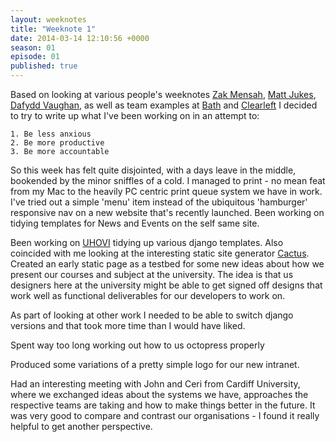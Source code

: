 ```yaml
---
layout: weeknotes
title: "Weeknote 1"
date: 2014-03-14 12:10:56 +0000
season: 01
episode: 01
published: true
---
```



Based on looking at various people's weeknotes [Zak Mensah](http://www.zakmensah.co.uk), [Matt Jukes](http://digitalbydefault.com), [Dafydd Vaughan](http://dafyddvaughan.co.uk/), as well as team examples at [Bath](http://blogs.bath.ac.uk/webservices/) and [Clearleft](http://www.clearleft.com/thinks/weeknotes37/) I decided to try to write up what I've been working on in an attempt to:

    1. Be less anxious
    2. Be more productive
    3. Be more accountable

So this week has felt quite disjointed, with a days leave in the middle, bookended by the minor sniffles of a cold. I managed to print - no mean feat from my Mac to the heavily PC centric print queue system we have in work. I've tried out a simple 'menu' item instead of the ubiquitous 'hamburger' responsive nav on a new website that's recently launched. Been working on tidying templates for News and Events on the self same site.

Been working on [UHOVI](http://www.uhovi.ac.uk) tidying up various django templates. Also coincided with me looking at the interesting static site generator [Cactus](http://cactusformac.com/docs/). Created an early static page as a testbed for some new ideas about how we present our courses and subject at the university. The idea is that us designers here at the university might be able to get signed off designs that work well as functional deliverables for our developers to work on.

As part of looking at other work I needed to be able to switch django versions and that took more time than I would have liked.

Spent way too long working out how to us octopress properly

Produced some variations of a pretty simple logo for our new intranet.

Had an interesting meeting with John and Ceri from Cardiff University, where we exchanged ideas about the systems we have, approaches the respective teams are taking and how to make things better in the future. It was very good to compare and contrast our organisations - I found it really helpful to get another perspective.
